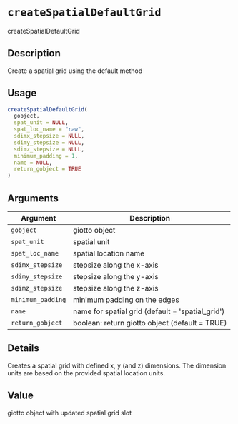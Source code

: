 # `createSpatialDefaultGrid`

createSpatialDefaultGrid


## Description

Create a spatial grid using the default method


## Usage

```r
createSpatialDefaultGrid(
  gobject,
  spat_unit = NULL,
  spat_loc_name = "raw",
  sdimx_stepsize = NULL,
  sdimy_stepsize = NULL,
  sdimz_stepsize = NULL,
  minimum_padding = 1,
  name = NULL,
  return_gobject = TRUE
)
```


## Arguments

Argument      |Description
------------- |----------------
`gobject`     |     giotto object
`spat_unit`     |     spatial unit
`spat_loc_name`     |     spatial location name
`sdimx_stepsize`     |     stepsize along the x-axis
`sdimy_stepsize`     |     stepsize along the y-axis
`sdimz_stepsize`     |     stepsize along the z-axis
`minimum_padding`     |     minimum padding on the edges
`name`     |     name for spatial grid (default = 'spatial_grid')
`return_gobject`     |     boolean: return giotto object (default = TRUE)


## Details

Creates a spatial grid with defined x, y (and z) dimensions.
 The dimension units are based on the provided spatial location units.


## Value

giotto object with updated spatial grid slot


